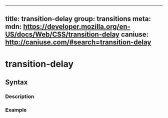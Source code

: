 
  ---
  title: transition-delay
  group: transitions
  meta:
    mdn: https://developer.mozilla.org/en-US/docs/Web/CSS/transition-delay
    caniuse: http://caniuse.com/#search=transition-delay
  ---

  # transition-delay
  <!--- Introduction for transition-delay, keep it brief and set the overall context -->

  ## Syntax
  <!--- Introduce the various syntax for transition-delay -->

  ### Description
  <!--- For each major section of syntax, provide a description explaining its usage further -->

  ### Example
  <!--- Provide code examples for the syntax block you're currently describing -->